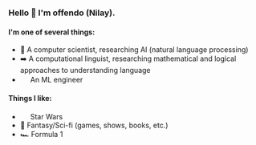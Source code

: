### Hello :wave: I'm offendo (Nilay).

#### I'm one of several things:
- 🤖 A computer scientist, researching AI (natural language processing)
- ➡️ A computational linguist, researching mathematical and logical approaches to understanding language
- <img height="16" width="16" src="https://unpkg.com/simple-icons@v6/icons/pytorch.svg" /> An ML engineer

#### Things I like:
- <img height="16" width="16" src="https://emojis.slackmojis.com/emojis/images/1511368775/3217/bluelightsaber.png?1511368775" /> Star Wars
- 🐉 Fantasy/Sci-fi (games, shows, books, etc.)
- 🏎️ Formula 1

<!---
offendo/offendo is a ✨ special ✨ repository because its `README.md` (this file) appears on your GitHub profile.
You can click the Preview link to take a look at your changes.
--->
